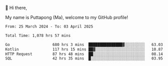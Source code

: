 👋 Hi there,

My name is Puttapong (Ma), welcome to my GitHub profile!

<!--START_SECTION:waka-->

```txt
From: 25 March 2024 - To: 03 April 2025

Total Time: 1,078 hrs 57 mins

Go                   680 hrs 3 mins  ███████████████▓░░░░░░░░░   63.03 %
Kotlin               117 hrs 15 mins ██▓░░░░░░░░░░░░░░░░░░░░░░   10.87 %
HTTP Request         87 hrs 48 mins  ██░░░░░░░░░░░░░░░░░░░░░░░   08.14 %
SQL                  42 hrs 35 mins  █░░░░░░░░░░░░░░░░░░░░░░░░   03.95 %
```

<!--END_SECTION:waka-->
